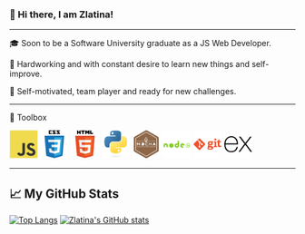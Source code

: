 ### 👋 Hi there, I am Zlatina!
---

🎓 Soon to be a Software University graduate as a JS Web Developer.

💪 Hardworking and with constant desire to learn new things and self-improve.

🎯 Self-motivated, team player and ready for new challenges.

---
🧰 Toolbox

<img src="https://github.com/devicons/devicon/blob/master/icons/javascript/javascript-original.svg" alt="Javascript Logo" width="50" height="50" /> <img src="https://github.com/devicons/devicon/blob/master/icons/css3/css3-original-wordmark.svg" alt="CSS Logo" width="50" height="50" /> <img src="https://github.com/devicons/devicon/blob/master/icons/html5/html5-original-wordmark.svg" alt="HTML Logo" width="50" height="50" /> <img src="https://github.com/devicons/devicon/blob/master/icons/python/python-original.svg" alt="Python Logo" width="50" height="50" /> <img src="https://github.com/devicons/devicon/blob/master/icons/mocha/mocha-plain.svg" alt="Mocha Logo" width="50" height="50" /> <img src="https://github.com/devicons/devicon/blob/master/icons/nodejs/nodejs-plain-wordmark.svg" alt="Node.js Logo" width="50" height="50" /> <img src="https://github.com/devicons/devicon/blob/master/icons/git/git-plain-wordmark.svg" alt="Git Logo" width="50" height="50" /> <img src="https://github.com/devicons/devicon/blob/master/icons/express/express-original.svg" alt="Express Logo" width="50" height="50" />

---

## &#x1f4c8; My GitHub Stats

[![Top Langs](https://github-readme-stats.vercel.app/api/top-langs/?username=zlatina-moga&theme=gruvbox)](https://github.com/anuraghazra/github-readme-stats)
[![Zlatina's GitHub stats](https://github-readme-stats.vercel.app/api?username=zlatina-moga&theme=gruvbox)](https://github.com/anuraghazra/github-readme-stats)
